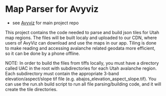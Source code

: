 # Map Parser for Avyviz

* see [Avyviz](https://github.com/MikeWelsh801/avyviz) for main project repo

This project contains the code needed to parse and build json tiles for Utah map
regions. The files will be built localy and uploaded to our CDN, where users of 
AvyViz can download and use the maps in our app. Tiling is done to make reading 
and accessing avalanche related geodata more efficient, so it can be done by a phone
offline.

NOTE: In order to build the files from tiffs locally, you must have a directory 
called UAC in the root with subdirectories for each Utah avalanche region. Each
subdirectory must contain the appropriate 3-band elevation/aspect/slope tif file
(e.g. abajos_elevation_aspect_slope.tif). You can use the run.sh build script to
run all file parsing/building code, and it will create the tile directories.
